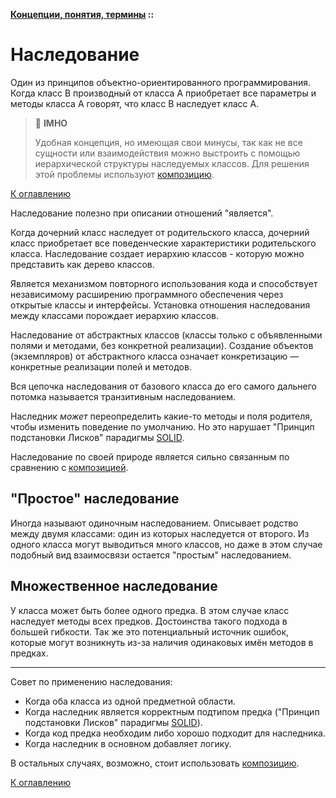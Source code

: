 **[Концепции, понятия, термины](../README.md#concepts) ::**
# Наследование

Один из принципов объектно-ориентированного программирования. Когда класс В производный от класса А приобретает все параметры и методы класса А говорят, что класс В наследует класс А. 

> :thinking: **IMHO**
>
> Удобная концепция, но имеющая свои минусы, так как не все сущности или взаимодействия можно выстроить с помощью иерархической структуры наследуемых классов. Для решения этой проблемы используют [композицию](composition.md).

[К оглавлению](../README.md#concepts)

Наследование полезно при описании отношений "является".

Когда дочерний класс наследует от родительского класса, дочерний класс приобретает все поведенческие характеристики родительского класса. Наследование создает иерархию классов - которую можно представить как дерево классов.

Является механизмом повторного использования кода и способствует независимому расширению программного обеспечения через открытые классы и интерфейсы. Установка отношения наследования между классами порождает иерархию классов.

Наследование от абстрактных классов (классы только с объявленными полями и методами, без конкретной реализации). Создание объектов (экземпляров) от абстрактного класса означает конкретизацию — конкретные реализации полей и методов.

Вся цепочка наследования от базового класса до его самого дальнего потомка называется транзитивным наследованием.

Наследник _может_ переопределить какие-то методы и поля родителя, чтобы изменить поведение по умолчанию. Но это нарушает "Принцип подстановки Лисков" парадигмы [SOLID](solid.md).

Наследование по своей природе является сильно связанным по сравнению с [композицией](composition.md).

## "Простое" наследование

Иногда называют одиночным наследованием. Описывает родство между двумя классами: один из которых наследуется от второго. Из одного класса могут выводиться много классов, но даже в этом случае подобный вид взаимосвязи остается "простым" наследованием.

## Множественное наследование

У класса может быть более одного предка. В этом случае класс наследует методы всех предков. Достоинства такого подхода в большей гибкости. Так же это потенциальный источник ошибок, которые могут возникнуть из-за наличия одинаковых имён методов в предках.

---

Совет по применению наследования:
- Когда оба класса из одной предметной области.
- Когда наследник является корректным подтипом предка ("Принцип подстановки Лисков" парадигмы [SOLID](solid.md)).
- Когда код предка необходим либо хорошо подходит для наследника.
- Когда наследник в основном добавляет логику.

В остальных случаях, возможно, стоит использовать [композицию](composition.md).

[К оглавлению](../README.md#concepts)
